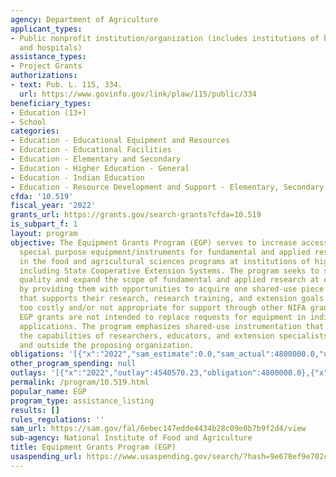 ```yaml
---
agency: Department of Agriculture
applicant_types:
- Public nonprofit institution/organization (includes institutions of higher education
  and hospitals)
assistance_types:
- Project Grants
authorizations:
- text: Pub. L. 115, 334.
  url: https://www.govinfo.gov/link/plaw/115/public/334
beneficiary_types:
- Education (13+)
- School
categories:
- Education - Educational Equipment and Resources
- Education - Educational Facilities
- Education - Elementary and Secondary
- Education - Higher Education - General
- Education - Indian Education
- Education - Resource Development and Support - Elementary, Secondary Education
cfda: '10.519'
fiscal_year: '2022'
grants_url: https://grants.gov/search-grants?cfda=10.519
is_subpart_f: 1
layout: program
objective: The Equipment Grants Program (EGP) serves to increase access to shared-use
  special purpose equipment/instruments for fundamental and applied research for use
  in the food and agricultural sciences programs at institutions of higher education,
  including State Cooperative Extension Systems. The program seeks to strengthen the
  quality and expand the scope of fundamental and applied research at eligible institutions,
  by providing them with opportunities to acquire one shared-use piece of equipment/instrument
  that supports their research, research training, and extension goals and may be
  too costly and/or not appropriate for support through other NIFA grant programs.
  EGP grants are not intended to replace requests for equipment in individual project
  applications. The program emphasizes shared-use instrumentation that will enhance
  the capabilities of researchers, educators, and extension specialists both within
  and outside the proposing organization.
obligations: '[{"x":"2022","sam_estimate":0.0,"sam_actual":4800000.0,"usa_spending_actual":4789065.08},{"x":"2023","sam_estimate":0.0,"sam_actual":4800000.0,"usa_spending_actual":4734987.85},{"x":"2024","sam_estimate":4800000.0,"sam_actual":0.0,"usa_spending_actual":4795546.22}]'
other_program_spending: null
outlays: '[{"x":"2022","outlay":4540570.23,"obligation":4800000.0},{"x":"2023","outlay":3365021.29,"obligation":4800000.0},{"x":"2024","outlay":0.0,"obligation":4800000.0}]'
permalink: /program/10.519.html
popular_name: EGP
program_type: assistance_listing
results: []
rules_regulations: ''
sam_url: https://sam.gov/fal/6ebec147edde4434b28c09e0b7b9f2d4/view
sub-agency: National Institute of Food and Agriculture
title: Equipment Grants Program (EGP)
usaspending_url: https://www.usaspending.gov/search/?hash=9e678ef9e702c35d453ae9c4023da55b
---
```

